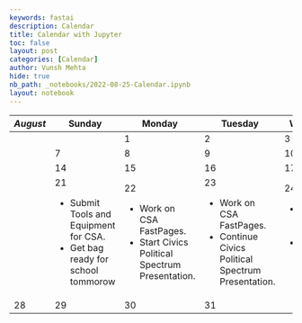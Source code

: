 ```yaml
---
keywords: fastai
description: Calendar 
title: Calendar with Jupyter
toc: false
layout: post
categories: [Calendar]
author: Vunsh Mehta
hide: true
nb_path: _notebooks/2022-08-25-Calendar.ipynb
layout: notebook
---
```


<!--
#################################################
### THIS FILE WAS AUTOGENERATED! DO NOT EDIT! ###
#################################################
# file to edit: _notebooks/2022-08-25-Calendar.ipynb
-->

<div class="container" id="notebook-container">
        
<div class="cell border-box-sizing text_cell rendered"><div class="inner_cell">
<div class="text_cell_render border-box-sizing rendered_html">
<table>
<thead><tr>
<th><em>August</em></th>
<th>Sunday</th>
<th>Monday</th>
<th>Tuesday</th>
<th>Wednesday</th>
<th>Thursday</th>
<th>Friday</th>
<th>Saturday</th>
</tr>
</thead>
<tbody>
<tr>
<td></td>
<td></td>
<td>1</td>
<td>2</td>
<td>3</td>
<td>4</td>
<td>5</td>
<td>6</td>
</tr>
<tr>
<td></td>
<td>7</td>
<td>8</td>
<td>9</td>
<td>10</td>
<td>11</td>
<td>12</td>
<td>13  </td>
</tr>
<tr>
<td></td>
<td>14</td>
<td>15</td>
<td>16</td>
<td>17</td>
<td>18</td>
<td>19</td>
<td>20</td>
</tr>
<tr>
<td></td>
<td>21 <ul><li>Submit Tools and Equipment for CSA. </li><li> Get bag ready for school tommorow </li></ul></td>
<td>22 <ul><li>Work on CSA FastPages.</li><li>Start Civics Political Spectrum Presentation.</li></ul></td>
<td>23  <ul><li>Work on CSA FastPages.</li><li>Continue Civics Political Spectrum Presentation.</li></ul></td>
<td>24 <ul><li>Work on CSA FastPages.</li><li>Prepare for filming of My Life Project.</li></ul></td>
<td>25 <ul><li>Work on CSA FastPages </li> <li> Complete Filming for My Life Project </li></ul></td>
<td>26</td>
<td>27</td>
</tr>
<tr>
<td>28</td>
<td>29</td>
<td>30</td>
<td>31</td>
</tr>
</tbody>
</table>

</div>
</div>
</div>
</div>
 

